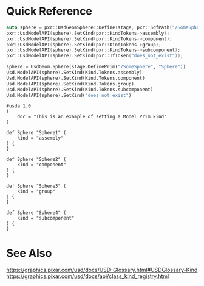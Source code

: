 # Quick Reference

```cpp
auto sphere = pxr::UsdGeomSphere::Define(stage, pxr::SdfPath("/SomeSphere"));
pxr::UsdModelAPI(sphere).SetKind(pxr::KindTokens->assembly);
pxr::UsdModelAPI(sphere).SetKind(pxr::KindTokens->component);
pxr::UsdModelAPI(sphere).SetKind(pxr::KindTokens->group);
pxr::UsdModelAPI(sphere).SetKind(pxr::KindTokens->subcomponent);
pxr::UsdModelAPI(sphere).SetKind(pxr::TfToken("does_not_exist"));
```

```python
sphere = UsdGeom.Sphere(stage.DefinePrim("/SomeSphere", "Sphere"))
Usd.ModelAPI(sphere).SetKind(Kind.Tokens.assembly)
Usd.ModelAPI(sphere).SetKind(Kind.Tokens.component)
Usd.ModelAPI(sphere).SetKind(Kind.Tokens.group)
Usd.ModelAPI(sphere).SetKind(Kind.Tokens.subcomponent)
Usd.ModelAPI(sphere).SetKind("does_not_exist")
```

```usda
#usda 1.0
(
	doc = "This is an example of setting a Model Prim kind"
)

def Sphere "Sphere1" (
	kind = "assembly"
) {
}

def Sphere "Sphere2" (
    kind = "component"
) {
}

def Sphere "Sphere3" (
    kind = "group"
) {
}

def Sphere "Sphere4" (
    kind = "subcomponent"
) {
}
```

# See Also
https://graphics.pixar.com/usd/docs/USD-Glossary.html#USDGlossary-Kind
https://graphics.pixar.com/usd/docs/api/class_kind_registry.html
